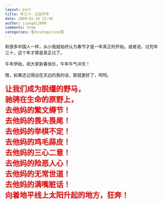 ```yaml
---
layout: post
title: 年三十，己丑牛年
date: 2009-01-24 23:58
author: jiangdi2000
comments: true
categories: [Uncategorized]
---
```

<div id="msgcns!C840C88DA912213B!1366" class="bvMsg"> 和很多中国人一样，从小我就始终认为春节才是一年真正的开始。或者说，过完年三十，这个年才算是真正过了。<br /><br />牛年伊始，祝大家新春快乐，牛年牛气冲天！<br /><br />嗯，如果还记得远在天边的我的话，那就更好了，呵呵。<br /><br /><font size="5"><span style="color:rgb(255,0,0);font-weight:bold;">让我们成为脱缰的野马，</span><br style="color:rgb(255,0,0);font-weight:bold;" /><span style="color:rgb(255,0,0);font-weight:bold;">驰骋在生命的原野上，</span><br style="color:rgb(255,0,0);font-weight:bold;" /><span style="color:rgb(255,0,0);font-weight:bold;">去他妈的繁文缛节！</span><br style="color:rgb(255,0,0);font-weight:bold;" /><span style="color:rgb(255,0,0);font-weight:bold;">去他妈的畏头畏尾！</span><br style="color:rgb(255,0,0);font-weight:bold;" /><span style="color:rgb(255,0,0);font-weight:bold;">去他妈的举棋不定！</span><br style="color:rgb(255,0,0);font-weight:bold;" /><span style="color:rgb(255,0,0);font-weight:bold;">去他妈的鸡毛蒜皮！</span><br style="color:rgb(255,0,0);font-weight:bold;" /><span style="color:rgb(255,0,0);font-weight:bold;">去他妈的三心二意！</span><br style="color:rgb(255,0,0);font-weight:bold;" /><span style="color:rgb(255,0,0);font-weight:bold;">去他妈的险恶人心！</span><br style="color:rgb(255,0,0);font-weight:bold;" /><span style="color:rgb(255,0,0);font-weight:bold;">去他妈的无常世道！</span><br style="color:rgb(255,0,0);font-weight:bold;" /><span style="color:rgb(255,0,0);font-weight:bold;">去他妈的满嘴脏话！</span><br style="color:rgb(255,0,0);font-weight:bold;" /><span style="color:rgb(255,0,0);font-weight:bold;">向着地平线上太阳升起的地方，狂奔！</span><br /><br /><br /></font>   <br /></div>
